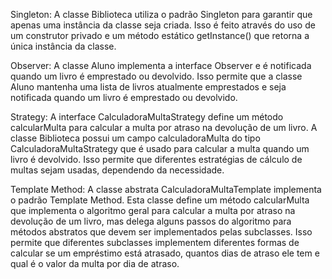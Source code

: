 Singleton: A classe Biblioteca utiliza o padrão Singleton para garantir que apenas uma instância da classe seja criada. Isso é feito através do uso de um construtor privado e um método estático getInstance() que retorna a única instância da classe.

Observer: A classe Aluno implementa a interface Observer e é notificada quando um livro é emprestado ou devolvido. Isso permite que a classe Aluno mantenha uma lista de livros atualmente emprestados e seja notificada quando um livro é emprestado ou devolvido.

Strategy: A interface CalculadoraMultaStrategy define um método calcularMulta para calcular a multa por atraso na devolução de um livro. A classe Biblioteca possui um campo calculadoraMulta do tipo CalculadoraMultaStrategy que é usado para calcular a multa quando um livro é devolvido. Isso permite que diferentes estratégias de cálculo de multas sejam usadas, dependendo da necessidade.

Template Method: A classe abstrata CalculadoraMultaTemplate implementa o padrão Template Method. Esta classe define um método calcularMulta que implementa o algoritmo geral para calcular a multa por atraso na devolução de um livro, mas delega alguns passos do algoritmo para métodos abstratos que devem ser implementados pelas subclasses. Isso permite que diferentes subclasses implementem diferentes formas de calcular se um empréstimo está atrasado, quantos dias de atraso ele tem e qual é o valor da multa por dia de atraso.